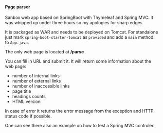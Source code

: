 #### Page parser

Sanbox web app based on SpringBoot with Thymeleaf and Spring MVC. It was whipped up under three hours so my apologies for sharp edges.

It is packaged as WAR and needs to be deployed on Tomcat. For standalone just mark `spring-boot-starter-tomcat` as `provided` and add a `main` method to `App.java`.

The only web page is located at **/parse**

You can fill in URL and submit it. It will return some information about the web page: 
* number of internal links
* number of external links 
* number of inaccessible links
* page title
* headings counts
* HTML version

In case of error it returns the error message from the exception and HTTP status code if possible.

One can see there also an example on how to test a Spring MVC controler.
